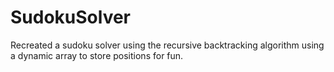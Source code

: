 # SudokuSolver
Recreated a sudoku solver using the recursive backtracking algorithm using a dynamic array to store positions for fun.
